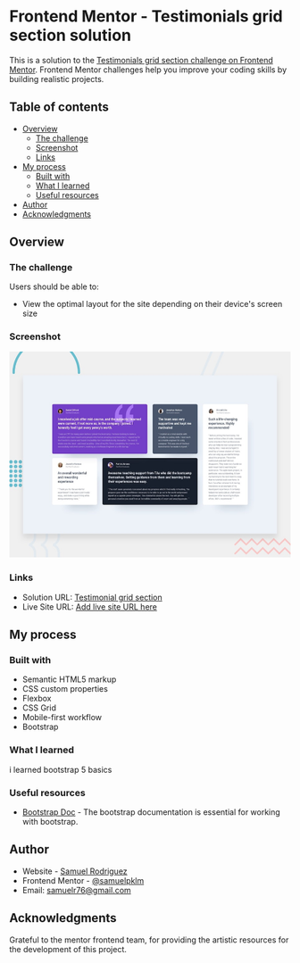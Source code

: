 # Frontend Mentor - Testimonials grid section solution

This is a solution to the [Testimonials grid section challenge on Frontend Mentor](https://www.frontendmentor.io/challenges/testimonials-grid-section-Nnw6J7Un7). Frontend Mentor challenges help you improve your coding skills by building realistic projects. 

## Table of contents

- [Overview](#overview)
  - [The challenge](#the-challenge)
  - [Screenshot](#screenshot)
  - [Links](#links)
- [My process](#my-process)
  - [Built with](#built-with)
  - [What I learned](#what-i-learned)
  - [Useful resources](#useful-resources)
- [Author](#author)
- [Acknowledgments](#acknowledgments)


## Overview

### The challenge

Users should be able to:

- View the optimal layout for the site depending on their device's screen size

### Screenshot

![testimonials-grid-section](./design/desktop-preview.jpg)


### Links

- Solution URL: [Testimonial grid section](https://github.com/samuelpklm/Sarut.github.io/tree/main/testimonials-grid-section-main)
- Live Site URL: [Add live site URL here](https://tourmaline-bienenstitch-6c84e7.netlify.app/)

## My process

### Built with

- Semantic HTML5 markup
- CSS custom properties
- Flexbox
- CSS Grid
- Mobile-first workflow
- Bootstrap

### What I learned

i learned bootstrap 5 basics


### Useful resources

- [Bootstrap Doc](https://getbootstrap.com/docs/5.1/getting-started/introduction/) - The bootstrap documentation is essential for working with bootstrap.

## Author

- Website - [Samuel Rodriguez](https://github.com/samuelpklm)
- Frontend Mentor - [@samuelpklm](https://www.frontendmentor.io/profile/samuelpklm)
- Email: samuelr76@gmail.com


## Acknowledgments


Grateful to the mentor frontend team, for providing the artistic resources for the development of this project.
